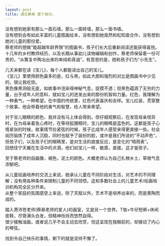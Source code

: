 ```yaml
---
layout: post
title: 遇见蔡皋 是个缘分。
---
```


<p>没有想到她家有那么一面石墙，那么一面砖墙，那么一面书墙。<br />
没有想到会有如此丰富的儿童图画绘本，没有想到她竟然和松知直合作，没有想到她对儿童的那份爱。<br />
蔡老师的想做“能超越年龄界限”的图画书，孩子们长大后重新阅读还能获得喜悦。<br />
十几年的乡村教师经历，以及长期从事幼儿读物编辑和创作，蔡老师保留着一份可贵的，“从繁复中陶冶出来的单纯和真诚”，有意思的是，她称孩子们为“小先生”。</p>
<p>几天来都在读《宝儿》，每个人都能读出自己的宝儿。<br />
《宝儿》里使用颜色最多的是，红与黑。如此大胆和强烈的对比是图画书中少见的，很让我吃惊。<br />
黑色像黑洞般无底，如故事中渲染得神秘气息，捉摸不透；但黑色蕴涵了无穷的力量，出乎成年人的意料，就如宝儿的迸发出来的那份机智和力量。红色，我理解为一种勇气，一种希望。在中国的传统里，红色代表喜庆和吉祥。宝儿红装，贯穿整个故事，他会带着他的勇气和智慧，给人带来希望。</p>
<p>对于宝儿眼睛的颜色，我并没有马上体会得到。但仔细观察后，在发现母亲怪异时，在为母亲着急心疼时，在等待狐狸精时，宝儿的眼睛是蓝色的。这都是孩子心情紧张的时候，故事情节拉紧弦的时候，孩子比成年人感受来得更直接一些。社会阅历锻炼了成年人沉稳，同时也赋予了装扮的脸，或许是我们所说的“不动声色”，但孩子们，以及孩子们的眼睛里，是对生活的直接反应，是变化的“晴雨表”。<br />
回想佳宁天翼在生活中的点滴，他们如宝儿一样，敏感，直接。这才是孩子。</p>
<p>至于蔡老师的自画像，褐色，泥土的颜色。大概老师认为自己扎根乡土，草根气息浓郁吧。</p>
<p>从儿童绘画培养的交流上来说，她承认儿童在不同阶段对生活，对艺术的不同理解；没有用各种条件来限制儿童的不同领悟。这和多数社会上的儿童艺术/绘画培训机构完全区分开来。<br />
从整个家庭的氛围感受上来说，除了天赋以外，艺术不是培养出来的，而是熏陶而成的。</p>
<p>踏入萧沛苍老师(蔡皋老师的爱人)的画室，又是另一个世界。T恤+牛仔短裤+休闲皮鞋，尽管满头白发，但精神烁烁而悠然自得。<br />
很少接触油画，或者说几乎不会主动去欣赏，但这呈现在我眼前的，却拨动了内心的琴弦。</p>
<p>找到令自己快乐的事情，剩下的就是坚持不懈了。</p>
